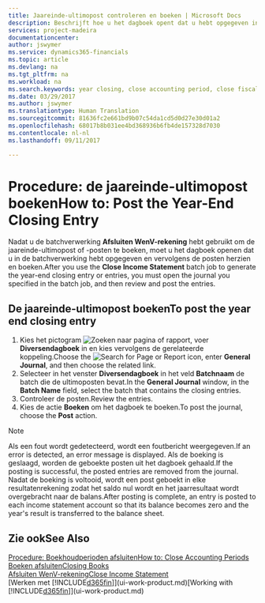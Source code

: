 ```yaml
---
title: Jaareinde-ultimopost controleren en boeken | Microsoft Docs
description: Beschrijft hoe u het dagboek opent dat u hebt opgegeven in de batchverwerking Afsluiten WenV-rekening en vervolgens de jaareinde-ultimopost controleert en boekt.
services: project-madeira
documentationcenter: 
author: jswymer
ms.service: dynamics365-financials
ms.topic: article
ms.devlang: na
ms.tgt_pltfrm: na
ms.workload: na
ms.search.keywords: year closing, close accounting period, close fiscal year, bank account detailed trial balance
ms.date: 03/29/2017
ms.author: jswymer
ms.translationtype: Human Translation
ms.sourcegitcommit: 81636fc2e661bd9b07c54da1cd5d0d27e30d01a2
ms.openlocfilehash: 68017b8b031ee4bd368936b6fb4de157328d7030
ms.contentlocale: nl-nl
ms.lasthandoff: 09/11/2017

---
```

# <a name="how-to-post-the-year-end-closing-entry"></a><span data-ttu-id="8fde1-103">Procedure: de jaareinde-ultimopost boeken</span><span class="sxs-lookup"><span data-stu-id="8fde1-103">How to: Post the Year-End Closing Entry</span></span>
<span data-ttu-id="8fde1-104">Nadat u de batchverwerking **Afsluiten WenV-rekening** hebt gebruikt om de jaareinde-ultimopost of -posten te boeken, moet u het dagboek openen dat u in de batchverwerking hebt opgegeven en vervolgens de posten herzien en boeken.</span><span class="sxs-lookup"><span data-stu-id="8fde1-104">After you use the **Close Income Statement** batch job to generate the year-end closing entry or entries, you must open the journal you specified in the batch job, and then review and post the entries.</span></span>

## <a name="to-post-the-year-end-closing-entry"></a><span data-ttu-id="8fde1-105">De jaareinde-ultimopost boeken</span><span class="sxs-lookup"><span data-stu-id="8fde1-105">To post the year end closing entry</span></span>
1. <span data-ttu-id="8fde1-106">Kies het pictogram ![Zoeken naar pagina of rapport](media/ui-search/search_small.png "pictogram Zoeken naar pagina of rapport"), voer **Diversendagboek** in en kies vervolgens de gerelateerde koppeling.</span><span class="sxs-lookup"><span data-stu-id="8fde1-106">Choose the ![Search for Page or Report](media/ui-search/search_small.png "Search for Page or Report icon") icon, enter **General Journal**, and then choose the related link.</span></span>
2. <span data-ttu-id="8fde1-107">Selecteer in het venster **Diversendagboek** in het veld **Batchnaam** de batch die de ultimoposten bevat.</span><span class="sxs-lookup"><span data-stu-id="8fde1-107">In the **General Journal** window, in the **Batch Name** field, select the batch that contains the closing entries.</span></span>
3. <span data-ttu-id="8fde1-108">Controleer de posten.</span><span class="sxs-lookup"><span data-stu-id="8fde1-108">Review the entries.</span></span>
4. <span data-ttu-id="8fde1-109">Kies de actie **Boeken** om het dagboek te boeken.</span><span class="sxs-lookup"><span data-stu-id="8fde1-109">To post the journal, choose the **Post** action.</span></span>

> [!NOTE]  
>   <span data-ttu-id="8fde1-110">Als een fout wordt gedetecteerd, wordt een foutbericht weergegeven.</span><span class="sxs-lookup"><span data-stu-id="8fde1-110">If an error is detected, an error message is displayed.</span></span> <span data-ttu-id="8fde1-111">Als de boeking is geslaagd, worden de geboekte posten uit het dagboek gehaald.</span><span class="sxs-lookup"><span data-stu-id="8fde1-111">If the posting is successful, the posted entries are removed from the journal.</span></span> <span data-ttu-id="8fde1-112">Nadat de boeking is voltooid, wordt een post geboekt in elke resultatenrekening zodat het saldo nul wordt en het jaarresultaat wordt overgebracht naar de balans.</span><span class="sxs-lookup"><span data-stu-id="8fde1-112">After posting is complete, an entry is posted to each income statement account so that its balance becomes zero and the year's result is transferred to the balance sheet.</span></span>

## <a name="see-also"></a><span data-ttu-id="8fde1-113">Zie ook</span><span class="sxs-lookup"><span data-stu-id="8fde1-113">See Also</span></span>
[<span data-ttu-id="8fde1-114">Procedure: Boekhoudperioden afsluiten</span><span class="sxs-lookup"><span data-stu-id="8fde1-114">How to: Close Accounting Periods</span></span>](year-close-account-periods.md)  
[<span data-ttu-id="8fde1-115">Boeken afsluiten</span><span class="sxs-lookup"><span data-stu-id="8fde1-115">Closing Books</span></span>](year-close-books.md)  
[<span data-ttu-id="8fde1-116">Afsluiten WenV-rekening</span><span class="sxs-lookup"><span data-stu-id="8fde1-116">Close Income Statement</span></span>](year-close-income-statement.md)  
<span data-ttu-id="8fde1-117">[Werken met [!INCLUDE[d365fin](includes/d365fin_md.md)]](ui-work-product.md)</span><span class="sxs-lookup"><span data-stu-id="8fde1-117">[Working with [!INCLUDE[d365fin](includes/d365fin_md.md)]](ui-work-product.md)</span></span>

